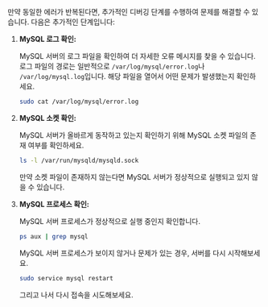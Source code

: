 만약 동일한 에러가 반복된다면, 추가적인 디버깅 단계를 수행하여 문제를 해결할 수 있습니다. 다음은 추가적인 단계입니다:

1. **MySQL 로그 확인:**
   
   MySQL 서버의 로그 파일을 확인하여 더 자세한 오류 메시지를 찾을 수 있습니다. 로그 파일의 경로는 일반적으로 `/var/log/mysql/error.log`나 `/var/log/mysql.log`입니다. 해당 파일을 열어서 어떤 문제가 발생했는지 확인하세요.

   ```bash
   sudo cat /var/log/mysql/error.log
   ```

2. **MySQL 소켓 확인:**

   MySQL 서버가 올바르게 동작하고 있는지 확인하기 위해 MySQL 소켓 파일의 존재 여부를 확인하세요.

   ```bash
   ls -l /var/run/mysqld/mysqld.sock
   ```

   만약 소켓 파일이 존재하지 않는다면 MySQL 서버가 정상적으로 실행되고 있지 않을 수 있습니다.

3. **MySQL 프로세스 확인:**

   MySQL 서버 프로세스가 정상적으로 실행 중인지 확인합니다.

   ```bash
   ps aux | grep mysql
   ```

   MySQL 서버 프로세스가 보이지 않거나 문제가 있는 경우, 서버를 다시 시작해보세요.

   ```bash
   sudo service mysql restart
   ```

   그리고 나서 다시 접속을 시도해보세요.

